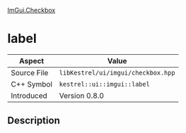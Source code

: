 [ImGui.Checkbox](index)
# label
| Aspect | Value |
| --- | --- |
| Source File | `libKestrel/ui/imgui/checkbox.hpp` |
| C++ Symbol | `kestrel::ui::imgui::label` |
| Introduced | Version 0.8.0 |
## Description

